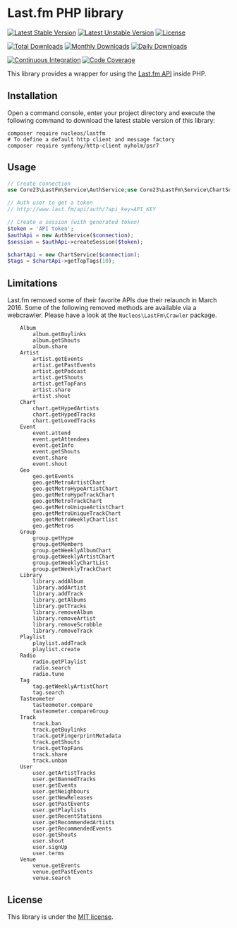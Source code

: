 Last.fm PHP library
===================
[![Latest Stable Version](https://poser.pugx.org/nucleos/lastfm/v/stable)](https://packagist.org/packages/nucleos/lastfm)
[![Latest Unstable Version](https://poser.pugx.org/nucleos/lastfm/v/unstable)](https://packagist.org/packages/nucleos/lastfm)
[![License](https://poser.pugx.org/nucleos/lastfm/license)](LICENSE.md)

[![Total Downloads](https://poser.pugx.org/nucleos/lastfm/downloads)](https://packagist.org/packages/nucleos/lastfm)
[![Monthly Downloads](https://poser.pugx.org/nucleos/lastfm/d/monthly)](https://packagist.org/packages/nucleos/lastfm)
[![Daily Downloads](https://poser.pugx.org/nucleos/lastfm/d/daily)](https://packagist.org/packages/nucleos/lastfm)

[![Continuous Integration](https://github.com/nucleos/lastfm/workflows/Continuous%20Integration/badge.svg)](https://github.com/nucleos/lastfm/actions)
[![Code Coverage](https://codecov.io/gh/nucleos/lastfm/branch/main/graph/badge.svg)](https://codecov.io/gh/nucleos/lastfm)

This library provides a wrapper for using the [Last.fm API] inside PHP.

## Installation

Open a command console, enter your project directory and execute the following command to download the latest stable version of this library:

```
composer require nucleos/lastfm
# To define a default http client and message factory
composer require symfony/http-client nyholm/psr7
```

## Usage

```php
// Create connection
use Core23\LastFm\Service\AuthService;use Core23\LastFm\Service\ChartService;use Core23\LastFm\Service\PsrClientConnection;$connection = new PsrClientConnection($httpClient, $requestFactory);

// Auth user to get a token
// http://www.last.fm/api/auth/?api_key=API_KEY

// Create a session (with generated token)
$token = 'API token';
$authApi = new AuthService($connection);
$session = $authApi->createSession($token);

$chartApi = new ChartService($connection);
$tags = $chartApi->getTopTags(10);
```

## Limitations

Last.fm removed some of their favorite APIs due their relaunch in March 2016. Some of the following removed methods are available via a webcrawler. Please have a look at the `Nucleos\LastFm\Crawler` package.

```
    Album
        album.getBuylinks
        album.getShouts
        album.share
    Artist
        artist.getEvents
        artist.getPastEvents
        artist.getPodcast
        artist.getShouts
        artist.getTopFans
        artist.share
        artist.shout
    Chart
        chart.getHypedArtists
        chart.getHypedTracks
        chart.getLovedTracks
    Event
        event.attend
        event.getAttendees
        event.getInfo
        event.getShouts
        event.share
        event.shout
    Geo
        geo.getEvents
        geo.getMetroArtistChart
        geo.getMetroHypeArtistChart
        geo.getMetroHypeTrackChart
        geo.getMetroTrackChart
        geo.getMetroUniqueArtistChart
        geo.getMetroUniqueTrackChart
        geo.getMetroWeeklyChartlist
        geo.getMetros
    Group
        group.getHype
        group.getMembers
        group.getWeeklyAlbumChart
        group.getWeeklyArtistChart
        group.getWeeklyChartList
        group.getWeeklyTrackChart
    Library
        library.addAlbum
        library.addArtist
        library.addTrack
        library.getAlbums
        library.getTracks
        library.removeAlbum
        library.removeArtist
        library.removeScrobble
        library.removeTrack
    Playlist
        playlist.addTrack
        playlist.create
    Radio
        radio.getPlaylist
        radio.search
        radio.tune
    Tag
        tag.getWeeklyArtistChart
        tag.search
    Tasteometer
        tasteometer.compare
        tasteometer.compareGroup
    Track
        track.ban
        track.getBuylinks
        track.getFingerprintMetadata
        track.getShouts
        track.getTopFans
        track.share
        track.unban
    User
        user.getArtistTracks
        user.getBannedTracks
        user.getEvents
        user.getNeighbours
        user.getNewReleases
        user.getPastEvents
        user.getPlaylists
        user.getRecentStations
        user.getRecommendedArtists
        user.getRecommendedEvents
        user.getShouts
        user.shout
        user.signUp
        user.terms
    Venue
        venue.getEvents
        venue.getPastEvents
        venue.search

```

## License

This library is under the [MIT license](LICENSE.md).

[Last.fm API]: http://www.last.fm/api
